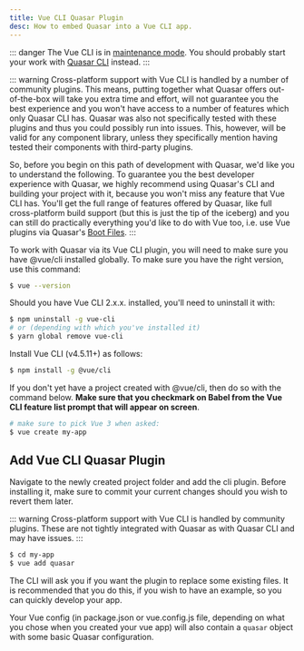 ```yaml
---
title: Vue CLI Quasar Plugin
desc: How to embed Quasar into a Vue CLI app.
---
```


::: danger
The Vue CLI is in [maintenance mode](https://cli.vuejs.org). You should probably start your work with [Quasar CLI](/start/quasar-cli) instead.
:::

::: warning
Cross-platform support with Vue CLI is handled by a number of community plugins. This means, putting together what Quasar offers out-of-the-box will take you extra time and effort, will not guarantee you the best experience and you won't have access to a number of features which only Quasar CLI has. Quasar was also not specifically tested with these plugins and thus you could possibly run into issues. This, however, will be valid for any component library, unless they specifically mention having tested their components with third-party plugins.

So, before you begin on this path of development with Quasar, we'd like you to understand the following. To guarantee you the best developer experience with Quasar, we highly recommend using Quasar's CLI and building your project with it, because you won't miss any feature that Vue CLI has. You'll get the full range of features offered by Quasar, like full cross-platform build support (but this is just the tip of the iceberg) and you can still do practically everything you'd like to do with Vue too, i.e. use Vue plugins via Quasar's [Boot Files](/quasar-cli/boot-files#Anatomy-of-an-boot-file).
:::

To work with Quasar via its Vue CLI plugin, you will need to make sure you have @vue/cli installed globally. To make sure you have the right version, use this command:

```bash
$ vue --version
```

Should you have Vue CLI 2.x.x. installed, you'll need to uninstall it with:

```bash
$ npm uninstall -g vue-cli
# or (depending with which you've installed it)
$ yarn global remove vue-cli
```

Install Vue CLI (v4.5.11+) as follows:

```bash
$ npm install -g @vue/cli
```

If you don't yet have a project created with @vue/cli, then do so with the command below. **Make sure that you checkmark on Babel from the Vue CLI feature list prompt that will appear on screen**.

```bash
# make sure to pick Vue 3 when asked:
$ vue create my-app
```

## Add Vue CLI Quasar Plugin
Navigate to the newly created project folder and add the cli plugin. Before installing it, make sure to commit your current changes should you wish to revert them later.

::: warning
Cross-platform support with Vue CLI is handled by community plugins. These are not tightly integrated with Quasar as with Quasar CLI and may have issues.
:::

```bash
$ cd my-app
$ vue add quasar
```

The CLI will ask you if you want the plugin to replace some existing files. It is recommended that you do this, if you wish to have an example, so you can quickly develop your app.

Your Vue config (in package.json or vue.config.js file, depending on what you chose when you created your vue app) will also contain a `quasar` object with some basic Quasar configuration.
